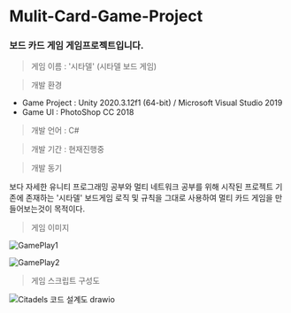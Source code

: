 # Mulit-Card-Game-Project
### 보드 카드 게임 게임프로젝트입니다.

> 게임 이름 : '시타델' (시타델 보드 게임)

> 개발 환경

 * Game Project : Unity 2020.3.12f1 (64-bit) / Microsoft Visual Studio 2019  
 * Game UI : PhotoShop CC 2018
  
> 개발 언어 : C#
  
> 개발 기간 : 현재진행중
  
> 개발 동기  

보다 자세한 유니티 프로그래밍 공부와 멀티 네트워크 공부를 위해 시작된 프로젝트
기존에 존재하는 '시타델' 보드게임 로직 및 규칙을 그대로 사용하여 멀티 카드 게임을 만들어보는것이 목적이다.

> 게임 이미지

![GamePlay1](https://user-images.githubusercontent.com/36596037/174092652-b16cfd41-f66b-4fae-af3c-9f1695d2a1da.png)


![GamePlay2](https://user-images.githubusercontent.com/36596037/174092856-5daff200-4da5-47de-ba9e-323195c9cfd0.png)


> 게임 스크립트 구성도

![Citadels 코드 설계도 drawio](https://user-images.githubusercontent.com/36596037/174091991-680d0cac-ec1d-4a9b-8928-39a9acc1df7d.png)
